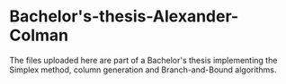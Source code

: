 # Bachelor's-thesis-Alexander-Colman
The files uploaded here are part of a Bachelor's thesis implementing the Simplex method, column generation and Branch-and-Bound algorithms.



